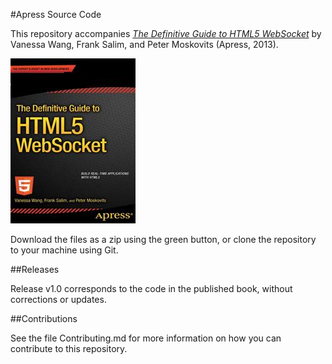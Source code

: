 #Apress Source Code

This repository accompanies [*The Definitive Guide to HTML5 WebSocket*](http://www.apress.com/9781430247401) by Vanessa Wang, Frank Salim, and Peter Moskovits (Apress, 2013).

![Cover image](9781430247401.jpg)

Download the files as a zip using the green button, or clone the repository to your machine using Git.

##Releases

Release v1.0 corresponds to the code in the published book, without corrections or updates.

##Contributions

See the file Contributing.md for more information on how you can contribute to this repository.

